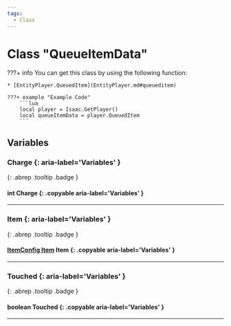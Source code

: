 ```yaml
---
tags:
  - Class
---
```

# Class "QueueItemData"

???+ info
    You can get this class by using the following function:

    * [EntityPlayer.QueuedItem](EntityPlayer.md#queueditem)

    ???+ example "Example Code"
        ```lua
        local player = Isaac.GetPlayer()
        local queueItemData = player.QueuedItem
        ```

## Variables
### Charge {: aria-label='Variables' }
[ ](#){: .abrep .tooltip .badge }
#### int Charge {: .copyable aria-label='Variables' }

___
### Item {: aria-label='Variables' }
[ ](#){: .abrep .tooltip .badge }
#### [ItemConfig Item](ItemConfig_Item.md) Item {: .copyable aria-label='Variables' }

___
### Touched {: aria-label='Variables' }
[ ](#){: .abrep .tooltip .badge }
#### boolean Touched {: .copyable aria-label='Variables' }

___
